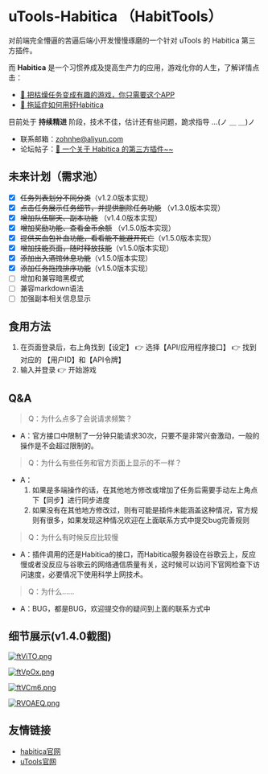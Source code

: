 # uTools-Habitica （HabitTools）
对前端完全懵逼的苦逼后端小开发慢慢琢磨的一个针对 uTools 的 Habitica 第三方插件。

而 **Habitica** 是一个习惯养成及提高生产力的应用，游戏化你的人生，了解详情点击：
- [🔗 把枯燥任务变成有趣的游戏，你只需要这个APP](https://zhuanlan.zhihu.com/p/58660347)
- [🔗 拖延症如何用好Habitica](https://www.zhihu.com/question/36371438)

目前处于 **持续精进** 阶段，技术不佳，估计还有些问题，跪求指导 ...(ノ ＿ ＿)ノ
- 联系邮箱：zohnhe@aliyun.com
- 论坛帖子：[🔗 一个关于 Habitica 的第三方插件~~](https://yuanliao.info/d/3764-habittools-120-beta-habitica)

## 未来计划（需求池）
- [x] ~~任务列表划分不同分类~~（v1.2.0版本实现）
- [x] ~~点击任务展示任务细节，并提供删除任务功能~~ （v1.3.0版本实现）
- [x] ~~增加队伍聊天、副本功能~~ （v1.4.0版本实现）
- [x] ~~增加奖励功能、查看金币余额~~ （v1.5.0版本实现）
- [x] ~~提供买血包补血功能，看看能不能避开死亡~~（v1.5.0版本实现）
- [x] ~~增加技能页面，随时释放技能~~（v1.5.0版本实现）
- [x] ~~添加出入酒馆休息功能~~（v1.5.0版本实现）
- [x] ~~添加任务拖拽排序功能~~（v1.5.0版本实现）
- [ ] 增加和兼容暗黑模式
- [ ] 兼容markdown语法
- [ ] 加强副本相关信息显示

## 食用方法
1. 在页面登录后，右上角找到【设定】 👉 选择【API/应用程序接口】 👉 找到对应的 【用户ID】和【API令牌】
2. 输入并登录 👉 开始游戏

## Q&A
> Q：为什么点多了会说请求频繁？
- A：官方接口中限制了一分钟只能请求30次，只要不是非常兴奋激动，一般的操作是不会超过限制的。

> Q：为什么有些任务和官方页面上显示的不一样？
- A：
    1. 如果是多端操作的话，在其他地方修改或增加了任务后需要手动左上角点下【同步】进行同步进度
    2. 如果没有在其他地方修改过，则有可能是插件未能涵盖这种情况，官方规则有很多，如果发现这种情况欢迎在上面联系方式中提交bug完善规则

> Q：为什么有时候反应比较慢
- A：插件调用的还是Habitica的接口，而Habitica服务器设在谷歌云上，反应慢或者没反应与谷歌云的网络通信质量有关，这时候可以访问下官网检查下访问速度，必要情况下使用科学上网技术。

> Q：为什么……
- A：BUG，都是BUG，欢迎提交你的疑问到上面的联系方式中

## 细节展示(v1.4.0截图)
[![ftViTO.png](https://z3.ax1x.com/2021/08/10/ftViTO.png)](https://imgtu.com/i/ftViTO)

[![ftVpOx.png](https://z3.ax1x.com/2021/08/10/ftVpOx.png)](https://imgtu.com/i/ftVpOx)

[![ftVCm6.png](https://z3.ax1x.com/2021/08/10/ftVCm6.png)](https://imgtu.com/i/ftVCm6)

[![RVOAEQ.png](https://z3.ax1x.com/2021/06/22/RVOAEQ.png)](https://imgtu.com/i/RVOAEQ)

## 友情链接
- [habitica官网](https://habitica.com/)
- [uTools官网](https://u.tools/)

